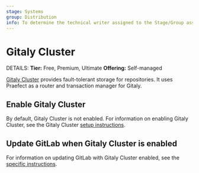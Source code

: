 ```yaml
---
stage: Systems
group: Distribution
info: To determine the technical writer assigned to the Stage/Group associated with this page, see https://handbook.gitlab.com/handbook/product/ux/technical-writing/#assignments
---
```


# Gitaly Cluster

DETAILS:
**Tier:** Free, Premium, Ultimate
**Offering:** Self-managed

[Gitaly Cluster](https://docs.gitlab.com/ee/administration/gitaly/praefect.html) provides
fault-tolerant storage for repositories. It uses Praefect as a router and transaction manager for
Gitaly.

## Enable Gitaly Cluster

By default, Gitaly Cluster is not enabled. For information on enabling Gitaly Cluster, see
the Gitaly Cluster [setup instructions](https://docs.gitlab.com/ee/administration/gitaly/praefect.html#setup-instructions).

## Update GitLab when Gitaly Cluster is enabled

For information on updating GitLab with Gitaly Cluster enabled, see the
[specific instructions](https://docs.gitlab.com/ee/update/zero_downtime.html#gitaly-cluster).
